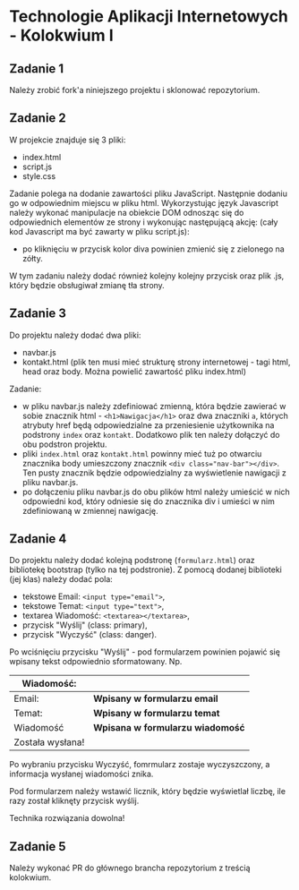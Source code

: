 # Technologie Aplikacji Internetowych - Kolokwium I

## Zadanie 1

Należy zrobić fork'a niniejszego projektu i sklonować repozytorium.


## Zadanie 2

W projekcie znajduje się 3 pliki: 
- index.html
- script.js
- style.css

Zadanie polega na dodanie zawartości pliku JavaScript. Następnie dodaniu go w odpowiednim miejscu w pliku html.
Wykorzystując język Javascript należy wykonać manipulacje na obiekcie DOM odnosząc się do odpowiednich 
elementów ze strony i wykonując następującą akcję:
(cały kod Javascript ma być zawarty w pliku script.js):
- po kliknięciu w przycisk kolor diva powinien zmienić się z zielonego na zółty.

W tym zadaniu należy dodać również kolejny kolejny przycisk oraz plik .js, który będzie obsługiwał zmianę tła strony. 

## Zadanie 3

Do projektu należy dodać dwa pliki:
- navbar.js
- kontakt.html (plik ten musi mieć strukturę strony internetowej - tagi html, head oraz body. Można powielić zawartość pliku index.html)

Zadanie:
- w pliku navbar.js należy zdefiniować zmienną, która będzie zawierać w sobie znacznik html - `<h1>Nawigacja</h1>` oraz dwa znaczniki `a`, 
których atrybuty href będą odpowiedzialne za przeniesienie użytkownika na podstrony `index` oraz `kontakt`. 
Dodatkowo plik ten należy dołączyć do obu podstron projektu.
- pliki `index.html` oraz `kontakt.html` powinny mieć tuż po otwarciu znacznika body umieszczony znacznik `<div class="nav-bar"></div>`. 
Ten pusty znacznik będzie odpowiedzialny za wyświetlenie nawigacji z pliku navbar.js.
- po dołączeniu pliku navbar.js do obu plików html należy umieścić w nich odpowiedni kod, który odniesie się do znacznika
 div i umieści w nim zdefiniowaną w zmiennej nawigację.

## Zadanie 4

Do projektu należy dodać kolejną podstronę (`formularz.html`) oraz bibliotekę bootstrap (tylko na tej podstronie).
Z pomocą dodanej biblioteki (jej klas) należy dodać pola:
- tekstowe Email: `<input type="email">`,
- tekstowe Temat: `<input type="text">`,
- textarea Wiadomość: `<textarea></textarea>`,
- przycisk "Wyślij" (class: primary),
- przycisk "Wyczyść" (class: danger).

Po wciśnięciu przycisku "Wyślij" - pod formularzem powinien pojawić się wpisany tekst odpowiednio sformatowany.
Np. 


| Wiadomość:  |                                      |
| ----------- | ------------------------------------ |
| Email:      | **Wpisany w formularzu email**       |
| Temat:      | **Wpisany w formularzu temat**       |
| Wiadomość   | **Wpisana w formularzu wiadomość**   |
|Została wysłana!|                                   |

 
Po wybraniu przycisku Wyczyść, fomrmularz zostaje wyczyszczony, a informacja wysłanej wiadomości znika.

Pod formularzem należy wstawić licznik, który będzie wyświetlał liczbę, ile razy został kliknęty przycisk wyślij.

Technika rozwiązania dowolna!

## Zadanie 5

Należy wykonać PR do głównego brancha repozytorium z treścią kolokwium.

